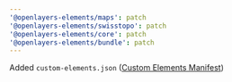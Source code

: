 ```yaml
---
'@openlayers-elements/maps': patch
'@openlayers-elements/swisstopo': patch
'@openlayers-elements/core': patch
'@openlayers-elements/bundle': patch
---
```


Added `custom-elements.json` ([Custom Elements Manifest](https://custom-elements-manifest.open-wc.org/))
